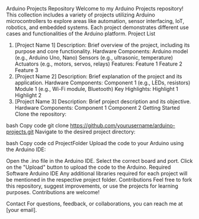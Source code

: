 Arduino Projects Repository
Welcome to my Arduino Projects repository! This collection includes a variety of projects utilizing Arduino microcontrollers to explore areas like automation, sensor interfacing, IoT, robotics, and embedded systems. Each project demonstrates different use cases and functionalities of the Arduino platform.
Project List

1. [Project Name 1]
   Description: Brief overview of the project, including its purpose and core functionality.
   Hardware Components:
   Arduino model (e.g., Arduino Uno, Nano)
   Sensors (e.g., ultrasonic, temperature)
   Actuators (e.g., motors, servos, relays)
   Features:
   Feature 1
   Feature 2
   Feature 3
2. [Project Name 2]
   Description: Brief explanation of the project and its application.
   Hardware Components:
   Component 1 (e.g., LEDs, resistors)
   Module 1 (e.g., Wi-Fi module, Bluetooth)
   Key Highlights:
   Highlight 1
   Highlight 2
3. [Project Name 3]
   Description: Brief project description and its objective.
   Hardware Components:
   Component 1
   Component 2
   Getting Started
   Clone the repository:

bash
Copy code
git clone https://github.com/yourusername/arduino-projects.git
Navigate to the desired project directory:

bash
Copy code
cd ProjectFolder
Upload the code to your Arduino using the Arduino IDE:

Open the .ino file in the Arduino IDE.
Select the correct board and port.
Click on the "Upload" button to upload the code to the Arduino.
Required Software
Arduino IDE
Any additional libraries required for each project will be mentioned in the respective project folder.
Contributions
Feel free to fork this repository, suggest improvements, or use the projects for learning purposes. Contributions are welcome!

Contact
For questions, feedback, or collaborations, you can reach me at [your email].
